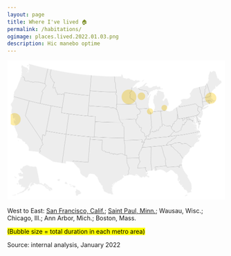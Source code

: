 ```yaml
---
layout: page
title: Where I've lived 🏠
permalink: /habitations/
ogimage: places.lived.2022.01.03.png
description: Hic manebo optime
---
```

<img src="/assets/og/places.lived.2022.01.03.png">

West to East: <a href="/fog">San Francisco, Calif.</a>; <a href="/mn">Saint Paul, Minn.</a>; Wausau, Wisc.; Chicago, Ill.; Ann Arbor, Mich.; Boston, Mass.

<mark><span class="muted small">(Bubble size = total duration in each metro area)</span></mark>

<span class="muted small">Source: internal analysis, January 2022</span>